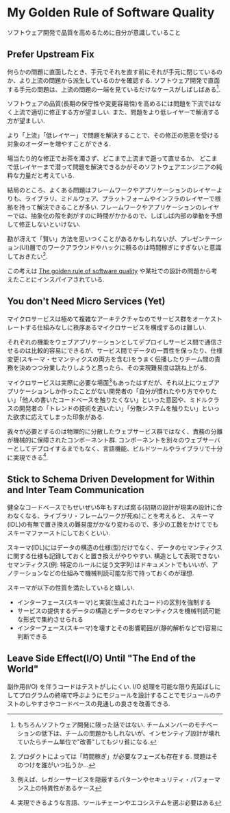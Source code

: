 # My Golden Rule of Software Quality

ソフトウェア開発で品質を高めるために自分が意識していること

## Prefer Upstream Fix
何らかの問題に直面したとき、手元でそれを直す前にそれが手元に閉じているのか、より上流の問題から派生しているのかを確認する. ソフトウェア開発で直面する手元の問題は、上流の問題の一端を見ているだけなケースがしばしばある[^0].

[^0]: もちろんソフトウェア開発に限った話ではない. チームメンバーのモチベーションの低下は、チームの問題かもしれないが、インセンティブ設計が壊れていたらチーム単位で"改善"してもジリ貧になる.

ソフトウェアの品質(長期の保守性や変更容易性)を高めるには問題を下流ではなく上流で適切に修正する方が望ましい. また、問題をより低レイヤーで解消する方が望ましい.

より「上流」「低レイヤー」で問題を解決することで、その修正の恩恵を受ける対象のオーダーを増やすことができる.

場当たり的な修正でお茶を濁さず、どこまで上流まで遡って直せるか、
どこまで低レイヤーまで潜って問題を解決できるかがそのソフトウェアエンジニアの純粋な力量だと考えている.

結局のところ、よくある問題はフレームワークやアプリケーションのレイヤーよりも、ライブラリ、ミドルウェア、プラットフォームやインフラのレイヤーで根拠を持って解決できることが多い. フレームワークやアプリケーションのレイヤーでは、抽象化の殻を剥がすのに時間がかかるので、しばしば内部の挙動を予想して修正しないといけない.

勘が冴えて「賢い」方法を思いつくことがあるかもしれないが、プレゼンテーション(UI)層でのワークアラウンドやハックに頼るのは時間稼ぎにすぎないと意識しておきたい[^1].

この考えは [The golden rule of software quality](https://www.haskellforall.com/2020/07/the-golden-rule-of-software-quality.html) や某社での設計の問題から考えたことにインスパイアされている.

[^1]: プロダクトによっては「時間稼ぎ」が必要なフェーズも存在する. 問題はそのつけを誰がいつ払うか...


## You don't Need Micro Services (Yet)
マイクロサービスは極めて複雑なアーキテクチャなのでサービス群をオーケストレートする仕組みなしに秩序あるマイクロサービスを構成するのは難しい.

それぞれの機能をウェブアプリケーションとしてデプロイしサービス間で通信させるのは比較的容易にできるが、サービス間でデータの一貫性を保ったり、仕様変更(スキーマ・セマンティクスの両方を含む)をうまく伝播したりチーム間の責務を決めつつ分業したりしようと思ったら、その実現難易度は跳ね上がる.

マイクロサービスは実際に必要な場面[^2]もあったはずだが、それ以上にウェブアプリケーションしか作ったことがない開発者の「自分が慣れたやり方でやりたい」「他人の書いたコードベースを触りたくない」といった意図や、ミドルクラスの開発者の「トレンドの技術を追いたい」「分散システムを触りたい」といった欲求に応えてしまった印象がある.


我々が必要とするのは物理的に分散したウェブサービス群ではなく、責務の分離が機械的に保障されたコンポーネント群.
コンポーネントを別々のウェブサーバーとしてデプロイするまでもなく、言語機能、ビルドツールやライブラリで十分に実現できる[^3].

[^2]: 例えば、レガシーサービスを隠蔽するパターンやセキュリティ・パフォーマンス上の特異性があるケース
[^3]: 実現できるような言語、ツールチェーンやエコシステムを選ぶ必要はある


## Stick to Schema Driven Development for Within and Inter Team Communication 


健全なコードベースでもせいぜい5年もすれば腐る(初期の設計が現実の設計に合わなくなる、ライブラリ・フレームワークが死ぬ)ことを考えると、
スキーマ(IDL)の有無で置き換えの難易度がかなり変わるので、多少の工数をかけてでもスキーマファーストにしておくといい.

スキーマ(IDL)にはデータの構造の仕様(型)だけでなく、データのセマンティクスに関する仕様も記録しておくと置き換えがやりやすい. 構造として表現できないセマンティクス(例: 特定のルールに従う文字列)はドキュメントでもいいが、アノテーションなどの仕組みで機械判読可能な形で持っておくのが理想.

スキーマが以下の性質を満たしていると嬉しい.

- インターフェース(スキーマ)と実装(生成されたコード)の区別を強制する
- サービスの提供するデータの構造とデータのセマンティクスを機械判読可能な形式で集約させられる
- インターフェース(スキーマ)を壊すとその影響範囲が(静的解析などで)容易に判断できる

## Leave Side Effect(I/O) Until "The End of the World"

副作用(I/O) を伴うコードはテストがしにくい.
I/O 処理を可能な限り先延ばしにしてプログラムの終端で呼ぶようにモジュールを設計することでモジュールのテストのしやすさやコードベースの見通しの良さを改善できる.
